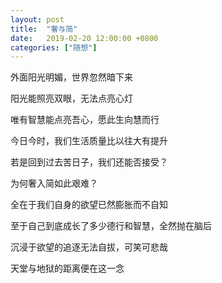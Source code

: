 ```yaml
---
layout: post
title:  "奢与简"
date:   2019-02-20 12:00:00 +0800
categories: ["随想"]
---
```


外面阳光明媚，世界忽然暗下来

阳光能照亮双眼，无法点亮心灯

唯有智慧能点亮吾心，愿此生向慧而行

今日今时，我们生活质量比以往大有提升

若是回到过去苦日子，我们还能否接受？

为何奢入简如此艰难？

全在于我们自身的欲望已然膨胀而不自知

至于自己到底成长了多少德行和智慧，全然抛在脑后

沉浸于欲望的追逐无法自拔，可笑可悲哉

天堂与地狱的距离便在这一念

